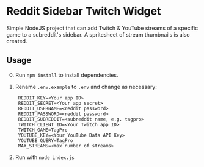 # Reddit Sidebar Twitch Widget

Simple NodeJS project that can add Twitch & YouTube streams of a specific game to a subreddit's sidebar.
A spritesheet of stream thumbnails is also created.

## Usage

0. Run `npm install` to install dependencies.

1. Rename `.env.example` to `.env` and change as necessary:

        REDDIT_KEY=<Your app ID>
        REDDIT_SECRET=<Your app secret>
        REDDIT_USERNAME=<reddit password>
        REDDIT_PASSWORD=<reddit password>
        REDDIT_SUBREDDIT=<subreddit name, e.g. tagpro>
        TWITCH_CLIENT_ID=<Your Twitch app ID>
        TWITCH_GAME=TagPro
        YOUTUBE_KEY=<Your YouTube Data API Key>
        YOUTUBE_QUERY=TagPro
        MAX_STREAMS=<max number of streams>

2. Run with `node index.js`

